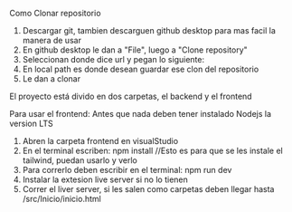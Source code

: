 Como Clonar repositorio
1. Descargar git, tambien descarguen github desktop para mas facil la manera de usar
2. En github desktop le dan a "File", luego a "Clone repository"
3. Seleccionan donde dice url y pegan lo siguiente:
4. En local path es donde desean guardar ese clon del repositorio
5. Le dan a clonar

El proyecto está divido en dos carpetas, el backend y el frontend

Para usar el frontend:
Antes que nada deben tener instalado Nodejs la version LTS
1. Abren la carpeta frontend en visualStudio
2. En el terminal escriben: npm install    //Esto es para que se les instale el tailwind, puedan usarlo y verlo
3. Para correrlo deben escribir en el terminal: npm run dev
4. Instalar la extesion live server si no lo tienen
5. Correr el liver server, si les salen como carpetas deben llegar hasta /src/Inicio/inicio.html
   
